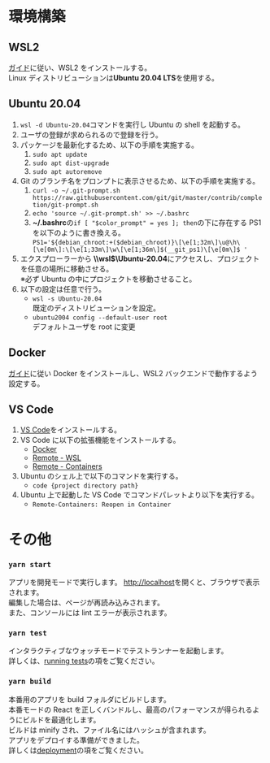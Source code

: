 # 環境構築

## WSL2

[ガイド](https://docs.microsoft.com/ja-jp/windows/wsl/install-win10)に従い、WSL2 をインストールする。  
Linux ディストリビューションは**Ubuntu 20.04 LTS**を使用する。

## Ubuntu 20.04

1. `wsl -d Ubuntu-20.04`コマンドを実行し Ubuntu の shell を起動する。
1. ユーザの登録が求められるので登録を行う。
1. パッケージを最新化するため、以下の手順を実施する。
   1. `sudo apt update`
   1. `sudo apt dist-upgrade`
   1. `sudo apt autoremove`
1. Git のブランチ名をプロンプトに表示させるため、以下の手順を実施する。
   1. `curl -o ~/.git-prompt.sh https://raw.githubusercontent.com/git/git/master/contrib/completion/git-prompt.sh`
   1. `echo 'source ~/.git-prompt.sh' >> ~/.bashrc`
   1. **~/.bashrc**の`if [ "$color_prompt" = yes ]; then`の下に存在する PS1 を以下のように書き換える。  
      `PS1='${debian_chroot:+($debian_chroot)}\[\e[1;32m\]\u@\h\[\e[0m\]:\[\e[1;33m\]\w\[\e[1;36m\]$(__git_ps1)\[\e[0m\]$ '`
1. エクスプローラーから **\\\\wsl$\\Ubuntu-20.04**にアクセスし、プロジェクトを任意の場所に移動させる。  
   ※必ず Ubuntu の中にプロジェクトを移動させること。
1. 以下の設定は任意で行う。
   - `wsl -s Ubuntu-20.04`  
     既定のディストリビューションを設定。
   - `ubuntu2004 config --default-user root`  
     デフォルトユーザを root に変更

## Docker

[ガイド](https://docs.docker.com/docker-for-windows/wsl/)に従い Docker をインストールし、WSL2 バックエンドで動作するよう設定する。

## VS Code

1. [VS Code](https://code.visualstudio.com/download)をインストールする。
1. VS Code に以下の拡張機能をインストールする。
   - [Docker](https://marketplace.visualstudio.com/items?itemName=ms-azuretools.vscode-docker)
   - [Remote - WSL](https://marketplace.visualstudio.com/items?itemName=ms-vscode-remote.remote-wsl)
   - [Remote - Containers](https://marketplace.visualstudio.com/items?itemName=ms-vscode-remote.remote-containers)
1. Ubuntu のシェル上で以下のコマンドを実行する。
   - `code {project directory path}`
1. Ubuntu 上で起動した VS Code でコマンドパレットより以下を実行する。
   - `Remote-Containers: Reopen in Container`

# その他

### `yarn start`

アプリを開発モードで実行します。
[http://localhost](http://localhost)を開くと、ブラウザで表示されます。  
編集した場合は、ページが再読み込みされます。  
また、コンソールには lint エラーが表示されます。

### `yarn test`

インタラクティブなウォッチモードでテストランナーを起動します。  
詳しくは、[running tests](https://facebook.github.io/create-react-app/docs/running-tests)の項をご覧ください。

### `yarn build`

本番用のアプリを build フォルダにビルドします。  
本番モードの React を正しくバンドルし、最高のパフォーマンスが得られるようにビルドを最適化します。  
ビルドは minify され、ファイル名にはハッシュが含まれます。  
アプリをデプロイする準備ができました。  
詳しくは[deployment](https://facebook.github.io/create-react-app/docs/deployment)の項をご覧ください。
